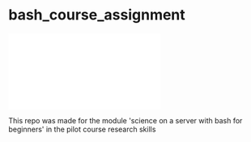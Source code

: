 
# bash_course_assignment
![picture of a cat](cat_picture.pdf "Cute Kitty")

This repo was made for the module 'science on a server with bash for beginners' in the pilot course 
research skills

